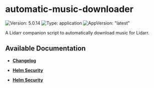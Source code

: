 # automatic-music-downloader

![Version: 5.0.14](https://img.shields.io/badge/Version-5.0.14-informational?style=flat-square) ![Type: application](https://img.shields.io/badge/Type-application-informational?style=flat-square) ![AppVersion: "latest"](https://img.shields.io/badge/AppVersion-"latest"-informational?style=flat-square)

A Lidarr companion script to automatically download music for Lidarr.

## Available Documentation

- [**Changelog**](CHANGELOG)

- [**Helm Security**](container-security)

- [**Helm Security**](helm-security)

